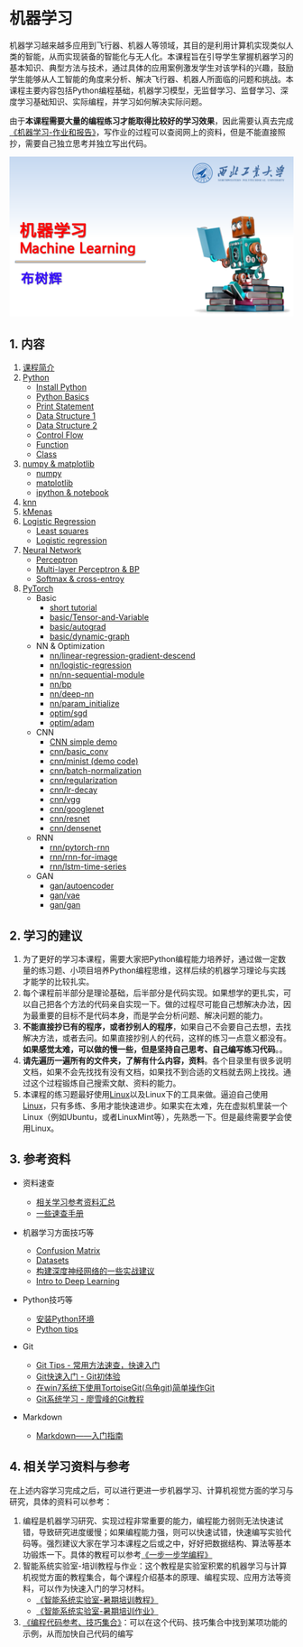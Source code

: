 # 机器学习

机器学习越来越多应用到飞行器、机器人等领域，其目的是利用计算机实现类似人类的智能，从而实现装备的智能化与无人化。本课程旨在引导学生掌握机器学习的基本知识、典型方法与技术，通过具体的应用案例激发学生对该学科的兴趣，鼓励学生能够从人工智能的角度来分析、解决飞行器、机器人所面临的问题和挑战。本课程主要内容包括Python编程基础，机器学习模型，无监督学习、监督学习、深度学习基础知识、实际编程，并学习如何解决实际问题。

由于**本课程需要大量的编程练习才能取得比较好的学习效果**，因此需要认真去完成[《机器学习-作业和报告》](https://gitee.com/pi-lab/machinelearning_homework)，写作业的过程可以查阅网上的资料，但是不能直接照抄，需要自己独立思考并独立写出代码。

![Machine Learning Cover](images/machine_learning.png)


## 1. 内容
1. [课程简介](CourseIntroduction.pdf)
2. [Python](0_python/)
   - [Install Python](tips/InstallPython.md)
   - [Python Basics](0_python/1_Basics.ipynb)
   - [Print Statement](0_python/2_Print_Statement.ipynb)
   - [Data Structure 1](0_python/3_Data_Structure_1.ipynb)
   - [Data Structure 2](0_python/4_Data_Structure_2.ipynb)
   - [Control Flow](0_python/5_Control_Flow.ipynb)
   - [Function](0_python/6_Function.ipynb)
   - [Class](0_python/7_Class.ipynb)
3. [numpy & matplotlib](1_numpy_matplotlib_scipy_sympy/)
   - [numpy](1_numpy_matplotlib_scipy_sympy/numpy_tutorial.ipynb)
   - [matplotlib](1_numpy_matplotlib_scipy_sympy/matplotlib_simple_tutorial.ipynb)
   - [ipython & notebook](1_numpy_matplotlib_scipy_sympy/ipython_notebook.ipynb)
4. [knn](2_knn/knn_classification.ipynb)
5. [kMenas](3_kmeans/k-means.ipynb)
6. [Logistic Regression](4_logistic_regression/)
   - [Least squares](4_logistic_regression/Least_squares.ipynb)
   - [Logistic regression](4_logistic_regression/Logistic_regression.ipynb)
7. [Neural Network](5_nn/)
   - [Perceptron](5_nn/Perceptron.ipynb)
   - [Multi-layer Perceptron & BP](5_nn/mlp_bp.ipynb)
   - [Softmax & cross-entroy](5_nn/softmax_ce.ipynb)
8. [PyTorch](6_pytorch/)
   - Basic 
      - [short tutorial](6_pytorch/PyTorch_quick_intro.ipynb)
      - [basic/Tensor-and-Variable](6_pytorch/0_basic/Tensor-and-Variable.ipynb)
      - [basic/autograd](6_pytorch/0_basic/autograd.ipynb)
      - [basic/dynamic-graph](6_pytorch/0_basic/dynamic-graph.ipynb)
   - NN & Optimization
      - [nn/linear-regression-gradient-descend](6_pytorch/1_NN/linear-regression-gradient-descend.ipynb)
      - [nn/logistic-regression](6_pytorch/1_NN/logistic-regression.ipynb)
      - [nn/nn-sequential-module](6_pytorch/1_NN/nn-sequential-module.ipynb)
      - [nn/bp](6_pytorch/1_NN/bp.ipynb)
      - [nn/deep-nn](6_pytorch/1_NN/deep-nn.ipynb)
      - [nn/param_initialize](6_pytorch/1_NN/param_initialize.ipynb)
      - [optim/sgd](6_pytorch/1_NN/optimizer/sgd.ipynb)
      - [optim/adam](6_pytorch/1_NN/optimizer/adam.ipynb)
   - CNN
      - [CNN simple demo](demo_code/3_CNN_MNIST.py)
      - [cnn/basic_conv](6_pytorch/2_CNN/basic_conv.ipynb)
      - [cnn/minist (demo code)](./demo_code/3_CNN_MNIST.py)
      - [cnn/batch-normalization](6_pytorch/2_CNN/batch-normalization.ipynb)
      - [cnn/regularization](6_pytorch/2_CNN/regularization.ipynb)
      - [cnn/lr-decay](6_pytorch/2_CNN/lr-decay.ipynb)
      - [cnn/vgg](6_pytorch/2_CNN/vgg.ipynb)
      - [cnn/googlenet](6_pytorch/2_CNN/googlenet.ipynb)
      - [cnn/resnet](6_pytorch/2_CNN/resnet.ipynb)
      - [cnn/densenet](6_pytorch/2_CNN/densenet.ipynb)
   - RNN
      - [rnn/pytorch-rnn](6_pytorch/3_RNN/pytorch-rnn.ipynb)
      - [rnn/rnn-for-image](6_pytorch/3_RNN/rnn-for-image.ipynb)
      - [rnn/lstm-time-series](6_pytorch/3_RNN/time-series/lstm-time-series.ipynb)
   - GAN
      - [gan/autoencoder](6_pytorch/4_GAN/autoencoder.ipynb)
      - [gan/vae](6_pytorch/4_GAN/vae.ipynb)
      - [gan/gan](6_pytorch/4_GAN/gan.ipynb)



## 2. 学习的建议
1. 为了更好的学习本课程，需要大家把Python编程能力培养好，通过做一定数量的练习题、小项目培养Python编程思维，这样后续的机器学习理论与实践才能学的比较扎实。
2. 每个课程前半部分是理论基础，后半部分是代码实现。如果想学的更扎实，可以自己把各个方法的代码亲自实现一下。做的过程尽可能自己想解决办法，因为最重要的目标不是代码本身，而是学会分析问题、解决问题的能力。
3. **不能直接抄已有的程序，或者抄别人的程序**，如果自己不会要自己去想，去找解决方法，或者去问。如果直接抄别人的代码，这样的练习一点意义都没有。**如果感觉太难，可以做的慢一些，但是坚持自己思考、自己编写练习代码**。。
4. **请先遍历一遍所有的文件夹，了解有什么内容，资料**。各个目录里有很多说明文档，如果不会先找找有没有文档，如果找不到合适的文档就去网上找找。通过这个过程锻炼自己搜索文献、资料的能力。
5. 本课程的练习题最好使用[Linux](https://gitee.com/pi-lab/learn_programming/blob/master/6_tools/linux)以及Linux下的工具来做。逼迫自己使用[Linux](https://gitee.com/pi-lab/learn_programming/blob/master/6_tools/linux)，只有多练、多用才能快速进步。如果实在太难，先在虚拟机里装一个Linux（例如Ubuntu，或者LinuxMint等），先熟悉一下。但是最终需要学会使用Linux。



## 3. 参考资料
* 资料速查
  * [相关学习参考资料汇总](References.md)
  * [一些速查手册](tips/cheatsheet)

* 机器学习方面技巧等
  * [Confusion Matrix](tips/confusion_matrix.ipynb)
  * [Datasets](tips/datasets.ipynb)
  * [构建深度神经网络的一些实战建议](tips/构建深度神经网络的一些实战建议.md)
  * [Intro to Deep Learning](tips/Intro_to_Deep_Learning.pdf)

* Python技巧等
  * [安装Python环境](tips/InstallPython.md)
  * [Python tips](tips/python)

* Git
  * [Git Tips - 常用方法速查，快速入门](https://gitee.com/pi-lab/learn_programming/blob/master/6_tools/git/git-tips.md)
  * [Git快速入门 - Git初体验](https://my.oschina.net/dxqr/blog/134811)
  * [在win7系统下使用TortoiseGit(乌龟git)简单操作Git](https://my.oschina.net/longxuu/blog/141699)
  * [Git系统学习 - 廖雪峰的Git教程](https://www.liaoxuefeng.com/wiki/0013739516305929606dd18361248578c67b8067c8c017b000)

* Markdown
  * [Markdown——入门指南](https://www.jianshu.com/p/1e402922ee32)



## 4. 相关学习资料与参考

在上述内容学习完成之后，可以进行更进一步机器学习、计算机视觉方面的学习与研究，具体的资料可以参考：
1. 编程是机器学习研究、实现过程非常重要的能力，编程能力弱则无法快速试错，导致研究进度缓慢；如果编程能力强，则可以快速试错，快速编写实验代码等。强烈建议大家在学习本课程之后或之中，好好把数据结构、算法等基本功锻炼一下。具体的教程可以参考[《一步一步学编程》](https://gitee.com/pi-lab/learn_programming)
2. 智能系统实验室-培训教程与作业：这个教程是实验室积累的机器学习与计算机视觉方面的教程集合，每个课程介绍基本的原理、编程实现、应用方法等资料，可以作为快速入门的学习材料。
    - [《智能系统实验室-暑期培训教程》](https://gitee.com/pi-lab/SummerCamp)
    - [《智能系统实验室-暑期培训作业》](https://gitee.com/pi-lab/SummerCampHomework)
3. [《编程代码参考、技巧集合》](https://gitee.com/pi-lab/code_cook)：可以在这个代码、技巧集合中找到某项功能的示例，从而加快自己代码的编写
